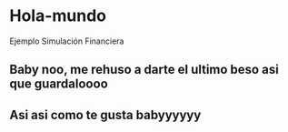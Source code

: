 # Hola-mundo
Ejemplo Simulación Financiera
## Baby noo, me rehuso a darte el ultimo beso asi que guardaloooo
## Asi asi como te gusta babyyyyyy
